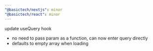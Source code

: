 ```yaml
---
"@basictech/nextjs": minor
"@basictech/react": minor
---
```


update useQuery hook

- no need to pass param as a function, can now enter query directly
- defaults to empty array when loading
